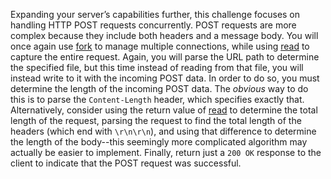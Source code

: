 Expanding your server’s capabilities further, this challenge focuses on handling HTTP POST requests concurrently.
POST requests are more complex because they include both headers and a message body.
You will once again use [fork](https://man7.org/linux/man-pages/man2/fork.2.html) to manage multiple connections, while using [read](https://man7.org/linux/man-pages/man2/read.2.html) to capture the entire request.
Again, you will parse the URL path to determine the specified file, but this time instead of reading from that file, you will instead write to it with the incoming POST data.
In order to do so, you must determine the length of the incoming POST data.
The *obvious* way to do this is to parse the `Content-Length` header, which specifies exactly that.
Alternatively, consider using the return value of [read](https://man7.org/linux/man-pages/man2/read.2.html) to determine the total length of the request, parsing the request to find the total length of the headers (which end with `\r\n\r\n`), and using that difference to determine the length of the body--this seemingly more complicated algorithm may actually be easier to implement.
Finally, return just a `200 OK` response to the client to indicate that the POST request was successful.
